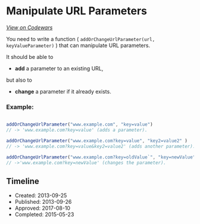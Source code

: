 # Manipulate URL Parameters
[*View on Codewars*](https://www.codewars.com/kata/manipulate-url-parameters)

You need to write a function ( `addOrChangeUrlParameter(url, keyValueParameter)` )  that can manipulate URL parameters.

It should be able to 
* **add** a parameter to an existing URL, 

but also to 
* **change** a parameter if it already exists.

### Example:
```javascript

addOrChangeUrlParameter("www.example.com", "key=value") 
// -> 'www.example.com?key=value' (adds a parameter).

addOrChangeUrlParameter("www.example.com?key=value", "key2=value2" ) 
// -> 'www.example.com?key=value&key2=value2' (adds another parameter).

addOrChangeUrlParameter("www.example.com?key=oldValue`", "key=newValue" ) 
// ->'www.example.com?key=newValue' (changes the parameter).
```

## Timeline
- Created: 2013-09-25
- Published: 2013-09-26
- Approved: 2017-08-10
- Completed: 2015-05-23
